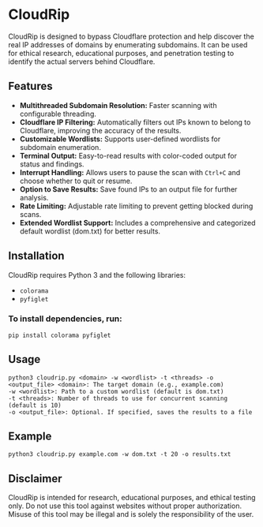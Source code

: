 # CloudRip

CloudRip is designed to bypass Cloudflare protection and help discover the real IP addresses of domains by enumerating subdomains. It can be used for ethical research, educational purposes, and penetration testing to identify the actual servers behind Cloudflare.

## Features
- **Multithreaded Subdomain Resolution:** Faster scanning with configurable threading.
- **Cloudflare IP Filtering:** Automatically filters out IPs known to belong to Cloudflare, improving the accuracy of the results.
- **Customizable Wordlists:** Supports user-defined wordlists for subdomain enumeration.
- **Terminal Output:** Easy-to-read results with color-coded output for status and findings.
- **Interrupt Handling:** Allows users to pause the scan with `Ctrl+C` and choose whether to quit or resume.
- **Option to Save Results:** Save found IPs to an output file for further analysis.
- **Rate Limiting:** Adjustable rate limiting to prevent getting blocked during scans.
- **Extended Wordlist Support:** Includes a comprehensive and categorized default wordlist (dom.txt) for better results.

## Installation
CloudRip requires Python 3 and the following libraries:
- `colorama`
- `pyfiglet`

### To install dependencies, run:
```
pip install colorama pyfiglet
```
## Usage
```
python3 cloudrip.py <domain> -w <wordlist> -t <threads> -o <output_file> <domain>: The target domain (e.g., example.com)
-w <wordlist>: Path to a custom wordlist (default is dom.txt)
-t <threads>: Number of threads to use for concurrent scanning (default is 10)
-o <output_file>: Optional. If specified, saves the results to a file
```
## Example
```
python3 cloudrip.py example.com -w dom.txt -t 20 -o results.txt
```
## Disclaimer
CloudRip is intended for research, educational purposes, and ethical testing only. Do not use this tool against websites without proper authorization. Misuse of this tool may be illegal and is solely the responsibility of the user.
